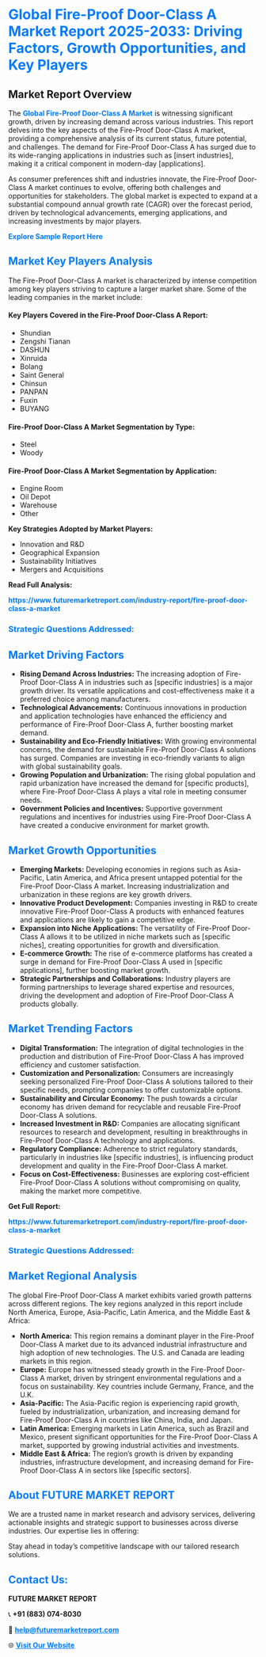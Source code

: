 <h1 style="color: #007BFF;">Global Fire-Proof Door-Class A Market Report 2025-2033: Driving Factors, Growth Opportunities, and Key Players</h1>

<section id="overview">
<h2>Market Report Overview</h2>
<p>The <a href="https://www.futuremarketreport.com/industry-report/fire-proof-door-class-a-market" style="color: #007BFF; text-decoration: none;"><strong>Global Fire-Proof Door-Class A Market</strong></a> is witnessing significant growth, driven by increasing demand across various industries. This report delves into the key aspects of the Fire-Proof Door-Class A market, providing a comprehensive analysis of its current status, future potential, and challenges. The demand for Fire-Proof Door-Class A has surged due to its wide-ranging applications in industries such as [insert industries], making it a critical component in modern-day [applications].</p>
<p>As consumer preferences shift and industries innovate, the Fire-Proof Door-Class A market continues to evolve, offering both challenges and opportunities for stakeholders. The global market is expected to expand at a substantial compound annual growth rate (CAGR) over the forecast period, driven by technological advancements, emerging applications, and increasing investments by major players.</p>
</section>

<section id="overview">
<p><a href="https://www.futuremarketreport.com/request-sample/reportId=36759" style="color: #007BFF; text-decoration: none;"><strong>Explore Sample Report Here</strong></a></p>
</section>

<section id="key-players">
<h2 style="color: #007BFF;">Market Key Players Analysis</h2>
<p>The Fire-Proof Door-Class A market is characterized by intense competition among key players striving to capture a larger market share. Some of the leading companies in the market include:</p>
<h4>Key Players Covered in the Fire-Proof Door-Class A Report:</h4>
<ul><li>Shundian</li><li>Zengshi Tianan</li><li>DASHUN</li><li>Xinruida</li><li>Bolang</li><li>Saint General</li><li>Chinsun</li><li>PANPAN</li><li>Fuxin</li><li>BUYANG</li></ul>
<h4>Fire-Proof Door-Class A Market Segmentation by Type:</h4>
<ul><li>Steel</li><li>Woody</li></ul>

<h4>Fire-Proof Door-Class A Market Segmentation by Application:</h4>
<ul><li>Engine Room</li><li>Oil Depot</li><li>Warehouse</li><li>Other</li></ul>
<p><strong>Key Strategies Adopted by Market Players:</strong></p>
<ul>
<li>Innovation and R&D</li>
<li>Geographical Expansion</li>
<li>Sustainability Initiatives</li>
<li>Mergers and Acquisitions</li>
</ul>
</section>

<section>
<p><strong>Read Full Analysis: </strong></p><a href="https://www.futuremarketreport.com/industry-report/fire-proof-door-class-a-market" style="color: #007BFF; text-decoration: none;"><strong>https://www.futuremarketreport.com/industry-report/fire-proof-door-class-a-market</strong></a>
<h3 style="color: #007BFF;">Strategic Questions Addressed:</h3>
</section>

<section id="driving-factors">
<h2 style="color: #007BFF;">Market Driving Factors</h2>
<ul>
<li><strong>Rising Demand Across Industries:</strong> The increasing adoption of Fire-Proof Door-Class A in industries such as [specific industries] is a major growth driver. Its versatile applications and cost-effectiveness make it a preferred choice among manufacturers.</li>
<li><strong>Technological Advancements:</strong> Continuous innovations in production and application technologies have enhanced the efficiency and performance of Fire-Proof Door-Class A, further boosting market demand.</li>
<li><strong>Sustainability and Eco-Friendly Initiatives:</strong> With growing environmental concerns, the demand for sustainable Fire-Proof Door-Class A solutions has surged. Companies are investing in eco-friendly variants to align with global sustainability goals.</li>
<li><strong>Growing Population and Urbanization:</strong> The rising global population and rapid urbanization have increased the demand for [specific products], where Fire-Proof Door-Class A plays a vital role in meeting consumer needs.</li>
<li><strong>Government Policies and Incentives:</strong> Supportive government regulations and incentives for industries using Fire-Proof Door-Class A have created a conducive environment for market growth.</li>
</ul>
</section>

<section id="growth-opportunities">
<h2 style="color: #007BFF;">Market Growth Opportunities</h2>
<ul>
<li><strong>Emerging Markets:</strong> Developing economies in regions such as Asia-Pacific, Latin America, and Africa present untapped potential for the Fire-Proof Door-Class A market. Increasing industrialization and urbanization in these regions are key growth drivers.</li>
<li><strong>Innovative Product Development:</strong> Companies investing in R&D to create innovative Fire-Proof Door-Class A products with enhanced features and applications are likely to gain a competitive edge.</li>
<li><strong>Expansion into Niche Applications:</strong> The versatility of Fire-Proof Door-Class A allows it to be utilized in niche markets such as [specific niches], creating opportunities for growth and diversification.</li>
<li><strong>E-commerce Growth:</strong> The rise of e-commerce platforms has created a surge in demand for Fire-Proof Door-Class A used in [specific applications], further boosting market growth.</li>
<li><strong>Strategic Partnerships and Collaborations:</strong> Industry players are forming partnerships to leverage shared expertise and resources, driving the development and adoption of Fire-Proof Door-Class A products globally.</li>
</ul>
</section>

<section id="trending-factors">
<h2 style="color: #007BFF;">Market Trending Factors</h2>
<ul>
<li><strong>Digital Transformation:</strong> The integration of digital technologies in the production and distribution of Fire-Proof Door-Class A has improved efficiency and customer satisfaction.</li>
<li><strong>Customization and Personalization:</strong> Consumers are increasingly seeking personalized Fire-Proof Door-Class A solutions tailored to their specific needs, prompting companies to offer customizable options.</li>
<li><strong>Sustainability and Circular Economy:</strong> The push towards a circular economy has driven demand for recyclable and reusable Fire-Proof Door-Class A solutions.</li>
<li><strong>Increased Investment in R&D:</strong> Companies are allocating significant resources to research and development, resulting in breakthroughs in Fire-Proof Door-Class A technology and applications.</li>
<li><strong>Regulatory Compliance:</strong> Adherence to strict regulatory standards, particularly in industries like [specific industries], is influencing product development and quality in the Fire-Proof Door-Class A market.</li>
<li><strong>Focus on Cost-Effectiveness:</strong> Businesses are exploring cost-efficient Fire-Proof Door-Class A solutions without compromising on quality, making the market more competitive.</li>
</ul>
</section>

<section>
<p><strong>Get Full Report: </strong></p><a href="https://www.futuremarketreport.com/industry-report/fire-proof-door-class-a-market" style="color: #007BFF; text-decoration: none;"><strong>https://www.futuremarketreport.com/industry-report/fire-proof-door-class-a-market</strong></a>
<h3 style="color: #007BFF;">Strategic Questions Addressed:</h3>
</section>


<section id="regional-analysis">
<h2 style="color: #007BFF;">Market Regional Analysis</h2>
<p>The global Fire-Proof Door-Class A market exhibits varied growth patterns across different regions. The key regions analyzed in this report include North America, Europe, Asia-Pacific, Latin America, and the Middle East & Africa:</p>
<ul>
<li><strong>North America:</strong> This region remains a dominant player in the Fire-Proof Door-Class A market due to its advanced industrial infrastructure and high adoption of new technologies. The U.S. and Canada are leading markets in this region.</li>
<li><strong>Europe:</strong> Europe has witnessed steady growth in the Fire-Proof Door-Class A market, driven by stringent environmental regulations and a focus on sustainability. Key countries include Germany, France, and the U.K.</li>
<li><strong>Asia-Pacific:</strong> The Asia-Pacific region is experiencing rapid growth, fueled by industrialization, urbanization, and increasing demand for Fire-Proof Door-Class A in countries like China, India, and Japan.</li>
<li><strong>Latin America:</strong> Emerging markets in Latin America, such as Brazil and Mexico, present significant opportunities for the Fire-Proof Door-Class A market, supported by growing industrial activities and investments.</li>
<li><strong>Middle East & Africa:</strong> The region’s growth is driven by expanding industries, infrastructure development, and increasing demand for Fire-Proof Door-Class A in sectors like [specific sectors].</li>
</ul>
</section>

<footer>
<h2 style="color: #007BFF;">About FUTURE MARKET REPORT</h2>
<p>We are a trusted name in market research and advisory services, delivering actionable insights and strategic support to businesses across diverse industries. Our expertise lies in offering:</p>

<p>Stay ahead in today’s competitive landscape with our tailored research solutions.</p>

<h2 style="color: #007BFF;">Contact Us:</h2>
<p><strong>FUTURE MARKET REPORT</strong></p>
<p>📞 <strong>+91 (883) 074-8030</strong></p>
<p>📧 <strong><a href="mailto:help@futuremarketreport.com" style="color: #007BFF;">help@futuremarketreport.com</a></strong></p>
<p>🌐 <strong><a href="https://www.futuremarketreport.com/" style="color: #007BFF;">Visit Our Website</a></strong></p>
</footer>